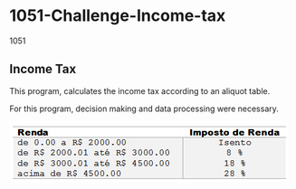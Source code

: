 # 1051-Challenge-Income-tax
 1051
## Income Tax
This program, calculates the income tax according to an aliquot table.

For this program, decision making and data processing were necessary.

![Aliquot Table](src/1051%20-%20Imposto%20de%20Renda%20-%20URI%20Online%20Judge%20-%20Google%20Chrome%2028_02_2021%2003_03_15.png)
